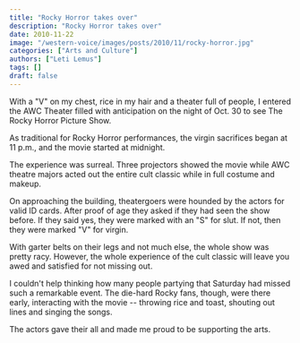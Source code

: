 ```yaml
---
title: "Rocky Horror takes over"
description: "Rocky Horror takes over"
date: 2010-11-22
image: "/western-voice/images/posts/2010/11/rocky-horror.jpg"
categories: ["Arts and Culture"]
authors: ["Leti Lemus"]
tags: []
draft: false
---
```

With a "V" on my chest, rice in my hair and a theater full of people, I entered the AWC Theater filled with anticipation on the night of Oct. 30 to see The Rocky Horror Picture Show.

As traditional for Rocky Horror performances, the virgin sacrifices began at 11 p.m., and the movie started at midnight.

The experience was surreal. Three projectors showed the movie while AWC theatre majors acted out the entire cult classic while in full costume and makeup.

On approaching the building, theatergoers were hounded by the actors for valid ID cards. After proof of age they asked if they had seen the show before. If they said yes, they were marked with an "S" for slut. If not, then they were marked "V" for virgin.

With garter belts on their legs and not much else, the whole show was pretty racy. However, the whole experience of the cult classic will leave you awed and satisfied for not missing out.

I couldn't help thinking how many people partying that Saturday had missed such a remarkable event. The die-hard Rocky fans, though, were there early, interacting with the movie -- throwing rice and toast, shouting out lines and singing the songs.

The actors gave their all and made me proud to be supporting the arts.